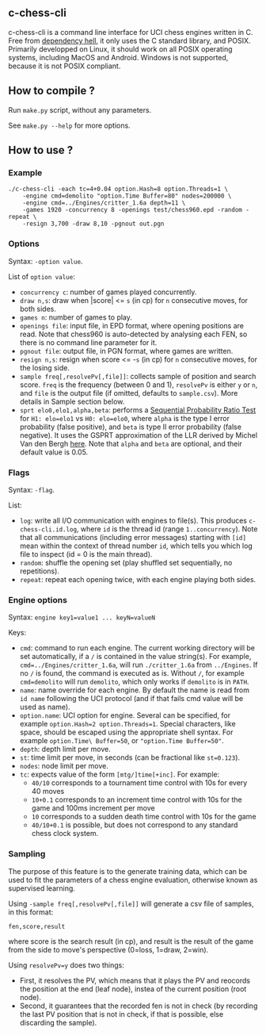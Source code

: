 ## c-chess-cli

c-chess-cli is a command line interface for UCI chess engines written in C. Free from [dependency hell](https://en.wikipedia.org/wiki/Dependency_hell), it only uses the C standard library, and POSIX. Primarily developped on Linux, it should work on all POSIX operating systems, including MacOS and Android. Windows is not supported, because it is not POSIX compliant.

## How to compile ?

Run `make.py` script, without any parameters.

See `make.py --help` for more options.

## How to use ?

### Example

```
./c-chess-cli -each tc=4+0.04 option.Hash=8 option.Threads=1 \
    -engine cmd=demolito "option.Time Buffer=80" nodes=200000 \
    -engine cmd=../Engines/critter_1.6a depth=11 \
    -games 1920 -concurrency 8 -openings test/chess960.epd -random -repeat \
    -resign 3,700 -draw 8,10 -pgnout out.pgn
```

### Options

Syntax: `-option value`.

List of `option value`:
 * `concurrency c`: number of games played concurrently.
 * `draw n,s`: draw when |score| <= `s` (in cp) for `n` consecutive moves, for both sides.
 * `games n`: number of games to play.
 * `openings file`: input file, in EPD format, where opening positions are read. Note that
  chess960 is auto-detected by analysing each FEN, so there is no command line parameter
  for it.
 * `pgnout file`: output file, in PGN format, where games are written.
 * `resign n,s`: resign when score <= -`s` (in cp) for `n` consecutive moves, for the losing side.
 * `sample freq[,resolvePv[,file]]`: collects sample of position and search score. `freq` is the frequency (between
  0 and 1), `resolvePv` is either `y` or `n`, and `file` is the output file (if omitted, defaults to `sample.csv`).
  More details in Sample section below.
 * `sprt elo0,elo1,alpha,beta`: performs a [Sequential Probability Ratio Test](https://en.wikipedia.org/wiki/Sequential_probability_ratio_test)
  for `H1: elo=elo1` vs `H0: elo=elo0`, where `alpha` is the type I error probability (false positive),
  and `beta` is type II error probability (false negative). It uses the GSPRT approximation of the LLR
  derived by Michel Van den Bergh [here](http://hardy.uhasselt.be/Toga/GSPRT_approximation.pdf).
  Note that `alpha` and `beta` are optional, and their default value is 0.05.

### Flags

Syntax: `-flag`.

List:
 * `log`: write all I/O communication with engines to file(s). This produces `c-chess-cli.id.log`,
where `id` is the thread id (range `1..concurrency`). Note that all communications (including
error messages) starting with `[id]` mean within the context of thread number `id`, which tells you
which log file to inspect (id = 0 is the main thread).
 * `random`: shuffle the opening set (play shuffled set sequentially, no repetitions).
 * `repeat`: repeat each opening twice, with each engine playing both sides.

### Engine options

Syntax: `engine key1=value1 ... keyN=valueN`

Keys:
 * `cmd`: command to run each engine. The current working directory will be set automatically, if a
  `/` is contained in the value string(s). For example, `cmd=../Engines/critter_1.6a`, will run
  `./critter_1.6a` from `../Engines`. If no `/` is found, the command is executed as is. Without `/`,
  for example `cmd=demolito` will run `demolito`, which only works if `demolito` is in `PATH`.
 * `name`: name override for each engine. By default the name is read from `id name` following the UCI
  protocol (and if that fails cmd value will be used as name).
 * `option.name`: UCI option for engine. Several can be specified, for example `option.Hash=2 option.Threads=1`.
  Special characters, like space, should be escaped using the appropriate shell syntax. For example
  `option.Time\ Buffer=50`, or `"option.Time Buffer=50"`.
 * `depth`: depth limit per move.
 * `st`: time limit per move, in seconds (can be fractional like `st=0.123`).
 * `nodes`: node limit per move.
 * `tc`: expects value of the form `[mtg/]time[+inc]`. For example:
   * `40/10` corresponds to a tournament time control with 10s for every 40 moves
   * `10+0.1` corresponds to an increment time control with 10s for the game and 100ms increment per move
   * `10` corresponds to a sudden death time control with 10s for the game
   * `40/10+0.1` is possible, but does not correspond to any standard chess clock system.

### Sampling

The purpose of this feature is to the generate training data, which can be used to fit the parameters of a
chess engine evaluation, otherwise known as supervised learning.

Using `-sample freq[,resolvePv[,file]]` will generate a csv file of samples, in this format:
```
fen,score,result
```
where score is the search result (in cp), and result is the result of the game from the side to
move's perspective (0=loss, 1=draw, 2=win).

Using `resolvePv=y` does two things:
 * First, it resolves the PV, which means that it plays the PV and reocords the position at the end
  (leaf node), instea of the current position (root node).
 * Second, it guarantees that the recorded fen is not in check (by recording the last PV position
  that is not in check, if that is possible, else discarding the sample).
